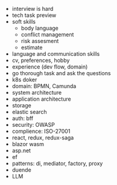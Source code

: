 * interview is hard
* tech task preview
* soft skills
  * body language
  * conflict management
  * risk assesment
  * estimate
* language and communication skills
* cv, preferences, hobby
* experience (dev flow, domain)
* go thorough task and ask the questions
* k8s doker
* domain: BPMN, Camunda
* system architecture
* application architecture
* storage
* elastic search
* auth: bff
* security: OWASP
* complience: ISO-27001
* react, redux, redux-saga
* blazor wasm
* asp.net
* ef
* patterns: di, mediator, factory, proxy
* duende
* LLM
